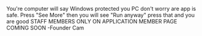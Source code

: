 
You're computer will say Windows protected you PC don't worry are app is safe. Press "See More" then you will see "Run anyway" press that and you are good
STAFF MEMBERS ONLY ON APPLICATION MEMBER PAGE COMING SOON
-Founder Cam
